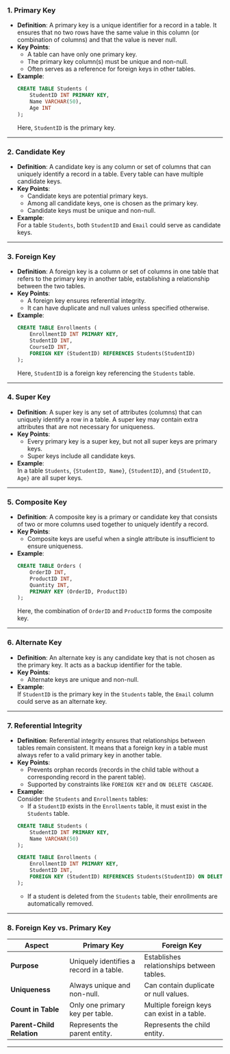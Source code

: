 

### **1. Primary Key**
- **Definition**: A primary key is a unique identifier for a record in a table. It ensures that no two rows have the same value in this column (or combination of columns) and that the value is never null.
- **Key Points**:
  - A table can have only one primary key.
  - The primary key column(s) must be unique and non-null.
  - Often serves as a reference for foreign keys in other tables.
- **Example**:  
  ```sql
  CREATE TABLE Students (
      StudentID INT PRIMARY KEY,
      Name VARCHAR(50),
      Age INT
  );
  ```
  Here, `StudentID` is the primary key.

---

### **2. Candidate Key**
- **Definition**: A candidate key is any column or set of columns that can uniquely identify a record in a table. Every table can have multiple candidate keys.
- **Key Points**:
  - Candidate keys are potential primary keys.
  - Among all candidate keys, one is chosen as the primary key.
  - Candidate keys must be unique and non-null.
- **Example**:  
  For a table `Students`, both `StudentID` and `Email` could serve as candidate keys.

---

### **3. Foreign Key**
- **Definition**: A foreign key is a column or set of columns in one table that refers to the primary key in another table, establishing a relationship between the two tables.
- **Key Points**:
  - A foreign key ensures referential integrity.
  - It can have duplicate and null values unless specified otherwise.
- **Example**:  
  ```sql
  CREATE TABLE Enrollments (
      EnrollmentID INT PRIMARY KEY,
      StudentID INT,
      CourseID INT,
      FOREIGN KEY (StudentID) REFERENCES Students(StudentID)
  );
  ```
  Here, `StudentID` is a foreign key referencing the `Students` table.

---

### **4. Super Key**
- **Definition**: A super key is any set of attributes (columns) that can uniquely identify a row in a table. A super key may contain extra attributes that are not necessary for uniqueness.
- **Key Points**:
  - Every primary key is a super key, but not all super keys are primary keys.
  - Super keys include all candidate keys.
- **Example**:  
  In a table `Students`, `{StudentID, Name}`, `{StudentID}`, and `{StudentID, Age}` are all super keys.

---

### **5. Composite Key**
- **Definition**: A composite key is a primary or candidate key that consists of two or more columns used together to uniquely identify a record.
- **Key Points**:
  - Composite keys are useful when a single attribute is insufficient to ensure uniqueness.
- **Example**:  
  ```sql
  CREATE TABLE Orders (
      OrderID INT,
      ProductID INT,
      Quantity INT,
      PRIMARY KEY (OrderID, ProductID)
  );
  ```
  Here, the combination of `OrderID` and `ProductID` forms the composite key.

---

### **6. Alternate Key**
- **Definition**: An alternate key is any candidate key that is not chosen as the primary key. It acts as a backup identifier for the table.
- **Key Points**:
  - Alternate keys are unique and non-null.
- **Example**:  
  If `StudentID` is the primary key in the `Students` table, the `Email` column could serve as an alternate key.

---

### **7. Referential Integrity**
- **Definition**: Referential integrity ensures that relationships between tables remain consistent. It means that a foreign key in a table must always refer to a valid primary key in another table.
- **Key Points**:
  - Prevents orphan records (records in the child table without a corresponding record in the parent table).
  - Supported by constraints like `FOREIGN KEY` and `ON DELETE CASCADE`.
- **Example**:  
  Consider the `Students` and `Enrollments` tables:  
  - If a `StudentID` exists in the `Enrollments` table, it must exist in the `Students` table.
  ```sql
  CREATE TABLE Students (
      StudentID INT PRIMARY KEY,
      Name VARCHAR(50)
  );

  CREATE TABLE Enrollments (
      EnrollmentID INT PRIMARY KEY,
      StudentID INT,
      FOREIGN KEY (StudentID) REFERENCES Students(StudentID) ON DELETE CASCADE
  );
  ```
  - If a student is deleted from the `Students` table, their enrollments are automatically removed.

---

### **8. Foreign Key vs. Primary Key**
| **Aspect**               | **Primary Key**                                    | **Foreign Key**                               |
|--------------------------|--------------------------------------------------|----------------------------------------------|
| **Purpose**              | Uniquely identifies a record in a table.         | Establishes relationships between tables.    |
| **Uniqueness**           | Always unique and non-null.                      | Can contain duplicate or null values.        |
| **Count in Table**       | Only one primary key per table.                  | Multiple foreign keys can exist in a table.  |
| **Parent-Child Relation**| Represents the parent entity.                    | Represents the child entity.                 |

---
